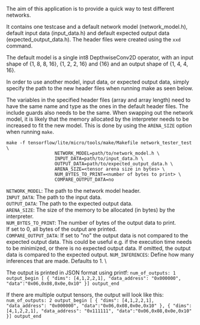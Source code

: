 The aim of this application is to provide a quick way to test different
networks.

It contains one testcase and a default network model (network_model.h), default
input data (input_data.h) and default expected output data
(expected_output_data.h). The header files were created using the `xxd` command.

The default model is a single int8 DepthwiseConv2D operator, with an input shape of
{1, 8, 8, 16}, {1, 2, 2, 16} and {16} and an output shape of {1, 4, 4, 16}.

In order to use another model, input data, or expected output data, simply
specify the path to the new header files when running make as seen below.

The variables in the specified header files (array and array length) need to
have the same name and type as the ones in the default header files. The include
guards also needs to be the same. When swapping out the network model, it is
likely that the memory allocated by the interpreter needs to be increased to fit
the new model. This is done by using the `ARENA_SIZE` option when running
`make`.

```
make -f tensorflow/lite/micro/tools/make/Makefile network_tester_test \
                  NETWORK_MODEL=path/to/network_model.h \
                  INPUT_DATA=path/to/input_data.h \
                  OUTPUT_DATA=path/to/expected_output_data.h \
                  ARENA_SIZE=<tensor arena size in bytes> \
                  NUM_BYTES_TO_PRINT=<number of bytes to print> \
                  COMPARE_OUTPUT_DATA=no
```

`NETWORK_MODEL`: The path to the network model header. \
`INPUT_DATA`: The path to the input data. \
`OUTPUT_DATA`: The path to the expected output data. \
`ARENA_SIZE`: The size of the memory to be allocated (in bytes) by the
interpreter. \
`NUM_BYTES_TO_PRINT`: The number of bytes of the output data to print. \
If set to 0, all bytes of the output are printed. \
`COMPARE_OUTPUT_DATA`: If set to "no" the output data is not compared to the
expected output data. This could be useful e.g. if the execution time needs to
be minimized, or there is no expected output data. If omitted, the output data
is compared to the expected output. `NUM_INFERENCES`: Define how many inferences
that are made. Defaults to 1. \

The output is printed in JSON format using printf: `num_of_outputs: 1
output_begin [ { "dims": [4,1,2,2,1], "data_address": "0x000000",
"data":"0x06,0x08,0x0e,0x10" }] output_end`

If there are multiple output tensors, the output will look like this:
`num_of_outputs: 2 output_begin [ { "dims": [4,1,2,2,1], "data_address":
"0x000000", "data":"0x06,0x08,0x0e,0x10" }, { "dims": [4,1,2,2,1],
"data_address": "0x111111", "data":"0x06,0x08,0x0e,0x10" }] output_end`
